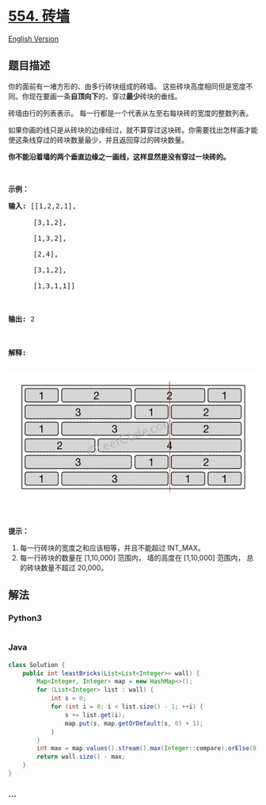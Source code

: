# [554. 砖墙](https://leetcode-cn.com/problems/brick-wall)

[English Version](/solution/0500-0599/0554.Brick%20Wall/README_EN.md)

## 题目描述

<!-- 这里写题目描述 -->
<p>你的面前有一堵方形的、由多行砖块组成的砖墙。&nbsp;这些砖块高度相同但是宽度不同。你现在要画一条<strong>自顶向下</strong>的、穿过<strong>最少</strong>砖块的垂线。</p>

<p>砖墙由行的列表表示。 每一行都是一个代表从左至右每块砖的宽度的整数列表。</p>

<p>如果你画的线只是从砖块的边缘经过，就不算穿过这块砖。你需要找出怎样画才能使这条线穿过的砖块数量最少，并且返回穿过的砖块数量。</p>

<p><strong>你不能沿着墙的两个垂直边缘之一画线，这样显然是没有穿过一块砖的。</strong></p>

<p>&nbsp;</p>

<p><strong>示例：</strong></p>

<pre><strong>输入:</strong> [[1,2,2,1],

      [3,1,2],

      [1,3,2],

      [2,4],

      [3,1,2],

      [1,3,1,1]]



<strong>输出:</strong> 2



<strong>解释:</strong> 

</pre>

![](./images/brick_wall.png)

<p>&nbsp;</p>

<p><strong>提示：</strong></p>

<ol>
	<li>每一行砖块的宽度之和应该相等，并且不能超过 INT_MAX。</li>
	<li>每一行砖块的数量在&nbsp;[1,10,000] 范围内，&nbsp;墙的高度在&nbsp;[1,10,000] 范围内，&nbsp;总的砖块数量不超过 20,000。</li>
</ol>

## 解法

<!-- 这里可写通用的实现逻辑 -->

<!-- tabs:start -->

### **Python3**

<!-- 这里可写当前语言的特殊实现逻辑 -->

```python

```

### **Java**

<!-- 这里可写当前语言的特殊实现逻辑 -->

```java
class Solution {
    public int leastBricks(List<List<Integer>> wall) {
        Map<Integer, Integer> map = new HashMap<>();
        for (List<Integer> list : wall) {
            int s = 0;
            for (int i = 0; i < list.size() - 1; ++i) {
                s += list.get(i);
                map.put(s, map.getOrDefault(s, 0) + 1);
            }
        }
        int max = map.values().stream().max(Integer::compare).orElse(0);
        return wall.size() - max;
    }
}

```

### **...**

```

```

<!-- tabs:end -->
